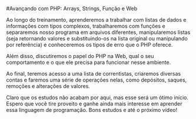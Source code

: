 #Avançando com PHP: Arrays, Strings, Função e Web

Ao longo do treinamento, aprenderemos a trabalhar com listas de dados e informações com tipos complexos, trabalharemos com funções e separaremos nosso programa em arquivos diferentes, manipularemos listas (seja retornando valores e substituindo-os na lista original ou manipulando por referência) e conheceremos os tipos de erro que o PHP oferece.

Além disso, discutiremos o papel do PHP na Web, qual o seu comportamento e o que ele precisa para funcionar nesse ambiente.

Ao final, teremos acesso a uma lista de correntistas, criaremos diversas contas e faremos uma série de operações nelas, como depósitos, saques, remoções e alterações de valores.

Claro que os estudos não acabam por aqui, mas esse será um ótimo início. Espero que você tire proveito e ganhe ainda mais interesse em aprender essa linguagem de programação. Bons estudos e até o próximo vídeo!